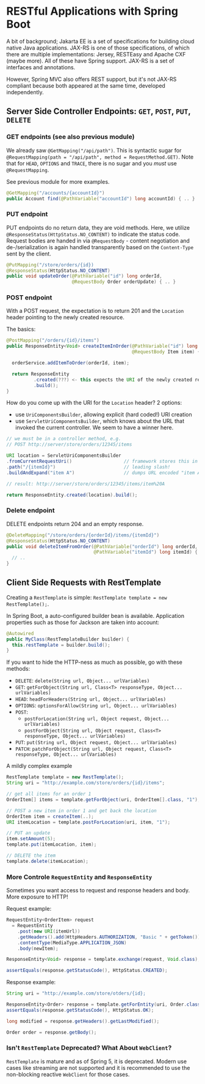 # RESTful Applications with Spring Boot

A bit of background; Jakarta EE is a set of specifications for building cloud native Java applications. JAX-RS is one of those specifications, of which there are multiple implementations: Jersey, RESTEasy and Apache CXF (maybe more). All of these have Spring support. JAX-RS is a set of interfaces and annotations.

However, Spring MVC also offers REST support, but it's not JAX-RS compliant because both appeared at the same time, developed independently.

## Server Side Controller Endpoints: `GET`, `POST`, `PUT`, `DELETE`

### GET endpoints (see also previous module)

We already saw `@GetMapping("/api/path")`. This is syntactic sugar for `@RequestMapping(path = "/api/path", method = RequestMethod.GET)`. Note that for `HEAD`, `OPTIONS` and `TRACE`, there is no sugar and you _must_ use `@RequestMapping`.

See previous module for more examples.

```java
@GetMapping("/accounts/{accountId}")
public Account find(@PathVariable("accountId") long accountId) { .. }
```

### PUT endpoint

PUT endpoints do no return data, they are void methods. Here, we utilize `@ResponseStatus(HttpStatus.NO_CONTENT)` to indicate the status code.
Request bodies are handed in via `@RequestBody` - content negotiation and de-/serialization is again handled transparently based on the `Content-Type` sent by the client.


```java
@PutMapping("/store/orders/{id})
@ResponseStatus(HttpStatus.NO_CONTENT)
public void updateOrder(@PathVariable("id") long orderId,
                        @RequestBody Order orderUpdate) { .. }
```

### POST endpoint

With a POST request, the expectation is to return 201 and the `Location` header pointing to the newly created resource.

The basics:

```java
@PostMapping("/orders/{id}/items")
public ResponseEntity<Void> createItemInOrder(@PathVariable("id") long orderId,
                                              @RequestBody Item item) {

  orderService.addItemToOrder(orderId, item);

  return ResponseEntity
          .created(???) <- this expects the URI of the newly created resource
          .build();
}
```

How do you come up with the URI for the `Location` header? 2 options:

* use `UriComponentsBuilder`, allowing explicit (hard coded!) URI creation
* use `ServletUriComponentsBuilder`, which knows about the URL that invoked the current controller. We seem to have a winner here.

```java
// we must be in a controller method, e.g.
// POST http://server/store/orders/12345/items

URI location = ServletUriComponentsBuilder
.fromCurrentRequestUri()                   // framework stores this in the thread context
.path("/{itemId}")                         // leading slash!
.buildAndExpand("item A")                  // dumps URL encoded "item A" in "itemId"

// result: http://server/store/orders/12345/items/item%20A

return ResponseEntity.created(location).build();
```

### Delete endpoint

DELETE endpoints return 204 and an empty response.

```java
@DeleteMapping("/store/orders/{orderId}/items/{itemId}")
@ResponseStatus(HttpStatus.NO_CONTENT)
public void deleteItemFromOrder(@PathVariable("orderId") long orderId,
                                @PathVariable("itemId") long itemId) {
  // ..
}
```

## Client Side Requests with RestTemplate

Creating a `RestTemplate` is simple: `RestTemplate template = new RestTemplate();`.

In Spring Boot, a auto-configured builder bean is available. Application properties such as those for Jackson are taken into account:

```java
@Autowired
public MyClass(RestTemplateBuilder builder) {
  this.restTemplate = builder.build();
}
```

If you want to hide the HTTP-ness as much as possible, go with these methods:

* `DELETE`: `delete(String url, Object... urlVariables)`
* `GET`: `getForObject(String url, Class<T> responseType, Object... urlVariables)`
* `HEAD`: `headForHeaders(String url, Object... urlVariables)`
* `OPTIONS`: `optionsForAllow(String url, Object... urlVariables)`
* `POST`:
  * `postForLocation(String url, Object request, Object... urlVariables)`
  * `postForObject(String url, Object request, Class<T> responseType, Object... urlVariables)`
* `PUT`: `put(String url, Object request, Object... urlVariables)`
* `PATCH`: `patchForObject(String url, Object request, Class<T> responseType, Object... urlVariables)`

A mildly complex example
```java
RestTemplate template = new RestTemplate();
String uri = "http://example.com/store/orders/{id}/items";

// get all items for an order 1
OrderItem[] items = template.getForObject(uri, OrderItem[].class, "1");

// POST a new item in order 1 and get back the location
OrderItem item = createItem(..);
URI itemLocation = template.postForLocation(uri, item, "1");

// PUT an update
item.setAmount(5);
template.put(itemLocation, item);

// DELETE the item
template.delete(itemLocation);
```

### More Controle `RequestEntity` and `ResponseEntity`

Sometimes you want access to request and response headers and body. More exposure to HTTP!

Request example:

```java
RequestEntity<OrderItem> request
  = RequestEntity
    .post(new URI(itemUrl))
    .getHeaders().add(HttpHeaders.AUTHORIZATION, "Basic " + getToken())
    .contentType(MediaType.APPLICATION_JSON)
    .body(newItem);

ResponseEntity<Void> response = template.exchange(request, Void.class);

assertEquals(response.getStatusCode(), HttpStatus.CREATED);
```

Response example:

```java
String uri = "http://example.com/store/otders/{id};

ResponseEntity<Order> response = template.getForEntity(uri, Order.class, "1");
assertEquals(response.getStatusCode(), HttpStatus.OK);

long modified = response.getHeaders().getLastModified();

Order order = response.getBody();
```

### Isn't `RestTemplate` Deprecated? What About `WebClient`?

`RestTemplate` is mature and as of Spring 5, it is deprecated. Modern use cases like streaming are not supported and it is recommended to use the non-blocking reactive `WebClient` for those cases.





